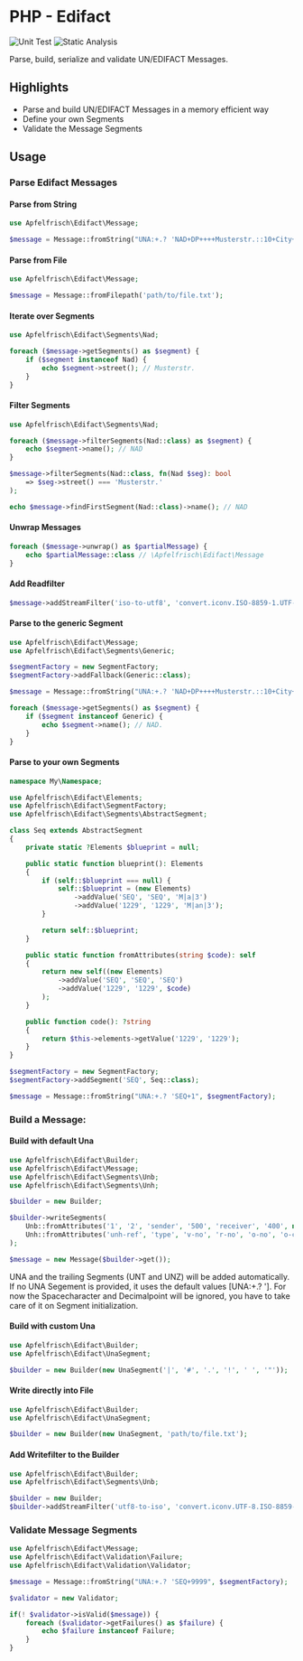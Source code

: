 # PHP - Edifact

![Unit Test](https://github.com/Apfelfrisch/Edifact/actions/workflows/phpunit.yml/badge.svg)
![Static Analysis](https://github.com/Apfelfrisch/Edifact/actions/workflows/psalm.yml/badge.svg)

Parse, build, serialize and validate UN/EDIFACT Messages.

## Highlights
* Parse and build UN/EDIFACT Messages in a memory efficient way
* Define your own Segments
* Validate the Message Segments

## Usage

### Parse Edifact Messages

#### Parse from String
```php
use Apfelfrisch\Edifact\Message;

$message = Message::fromString("UNA:+.? 'NAD+DP++++Musterstr.::10+City++12345+DE");
```

#### Parse from File
```php
use Apfelfrisch\Edifact\Message;

$message = Message::fromFilepath('path/to/file.txt');
```

#### Iterate over Segments
```php
use Apfelfrisch\Edifact\Segments\Nad;

foreach ($message->getSegments() as $segment) {
    if ($segment instanceof Nad) {
        echo $segment->street(); // Musterstr.
    }
}
```

#### Filter Segments
```php
use Apfelfrisch\Edifact\Segments\Nad;

foreach ($message->filterSegments(Nad::class) as $segment) {
    echo $segment->name(); // NAD
}

$message->filterSegments(Nad::class, fn(Nad $seg): bool 
    => $seg->street() === 'Musterstr.'
);

echo $message->findFirstSegment(Nad::class)->name(); // NAD
```

#### Unwrap Messages
```php
foreach ($message->unwrap() as $partialMessage) {
    echo $partialMessage::class // \Apfelfrisch\Edifact\Message
}
```

#### Add Readfilter
```php
$message->addStreamFilter('iso-to-utf8', 'convert.iconv.ISO-8859-1.UTF-8');
```

#### Parse to the generic Segment
```php
use Apfelfrisch\Edifact\Message;
use Apfelfrisch\Edifact\Segments\Generic;

$segmentFactory = new SegmentFactory;
$segmentFactory->addFallback(Generic::class);

$message = Message::fromString("UNA:+.? 'NAD+DP++++Musterstr.::10+City++12345+DE", $segmentFactory);

foreach ($message->getSegments() as $segment) {
    if ($segment instanceof Generic) {
        echo $segment->name(); // NAD.
    }
}
```

#### Parse to your own Segments

```php
namespace My\Namespace;

use Apfelfrisch\Edifact\Elements;
use Apfelfrisch\Edifact\SegmentFactory;
use Apfelfrisch\Edifact\Segments\AbstractSegment;

class Seq extends AbstractSegment
{
    private static ?Elements $blueprint = null;

    public static function blueprint(): Elements
    {
        if (self::$blueprint === null) {
            self::$blueprint = (new Elements)
                ->addValue('SEQ', 'SEQ', 'M|a|3')
                ->addValue('1229', '1229', 'M|an|3');
        }

        return self::$blueprint;
    }

    public static function fromAttributes(string $code): self
    {
        return new self((new Elements)
            ->addValue('SEQ', 'SEQ', 'SEQ')
            ->addValue('1229', '1229', $code)
        );
    }

    public function code(): ?string
    {
        return $this->elements->getValue('1229', '1229');
    }
}

$segmentFactory = new SegmentFactory;
$segmentFactory->addSegment('SEQ', Seq::class);

$message = Message::fromString("UNA:+.? 'SEQ+1", $segmentFactory);
```

### Build a Message:

#### Build with default Una

```php
use Apfelfrisch\Edifact\Builder;
use Apfelfrisch\Edifact\Message;
use Apfelfrisch\Edifact\Segments\Unb;
use Apfelfrisch\Edifact\Segments\Unh;

$builder = new Builder;

$builder->writeSegments(
    Unb::fromAttributes('1', '2', 'sender', '500', 'receiver', '400', new DateTime('2021-01-01 12:01:01'), 'unb-ref'),
    Unh::fromAttributes('unh-ref', 'type', 'v-no', 'r-no', 'o-no', 'o-co')
);

$message = new Message($builder->get());
```
UNA and the trailing Segments (UNT and UNZ) will be added automatically. If no UNA Segement is provided, it uses the default values [UNA:+.? ']. 
For now the Spacecharacter and Decimalpoint will be ignored, you have to take care of it on Segment initialization.

#### Build with custom Una

```php
use Apfelfrisch\Edifact\Builder;
use Apfelfrisch\Edifact\UnaSegment;

$builder = new Builder(new UnaSegment('|', '#', '.', '!', ' ', '"'));
```

#### Write directly into File

```php
use Apfelfrisch\Edifact\Builder;
use Apfelfrisch\Edifact\UnaSegment;

$builder = new Builder(new UnaSegment, 'path/to/file.txt');
```

#### Add Writefilter to the Builder
```php
use Apfelfrisch\Edifact\Builder;
use Apfelfrisch\Edifact\Segments\Unb;

$builder = new Builder;
$builder->addStreamFilter('utf8-to-iso', 'convert.iconv.UTF-8.ISO-8859-1');
```

### Validate Message Segments
```php
use Apfelfrisch\Edifact\Message;
use Apfelfrisch\Edifact\Validation\Failure;
use Apfelfrisch\Edifact\Validation\Validator;

$message = Message::fromString("UNA:+.? 'SEQ+9999", $segmentFactory);

$validator = new Validator;

if(! $validator->isValid($message)) {
    foreach ($validator->getFailures() as $failure) {
        echo $failure instanceof Failure;
    }
}

```
